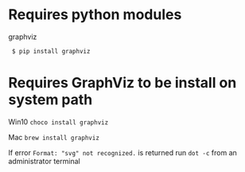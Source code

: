 # Requires python modules

graphviz 

` $ pip install graphviz`

# Requires GraphViz to be install on system path

Win10 `choco install graphviz`

Mac `brew install graphviz`

If error `Format: "svg" not recognized.` is returned run `dot -c` from an administrator terminal